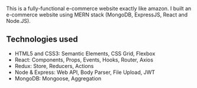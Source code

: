 

This is a fully-functional e-commerce website exactly like amazon. I built an e-commerce website using MERN stack (MongoDB, ExpressJS, React and Node.JS).


## Technologies used

- HTML5 and CSS3: Semantic Elements, CSS Grid, Flexbox
- React: Components, Props, Events, Hooks, Router, Axios
- Redux: Store, Reducers, Actions
- Node & Express: Web API, Body Parser, File Upload, JWT
- MongoDB: Mongoose, Aggregation




